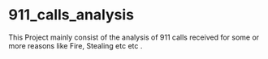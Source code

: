 # 911_calls_analysis
This Project mainly consist of the analysis of 911 calls received for  some or more reasons like Fire, Stealing etc etc .
